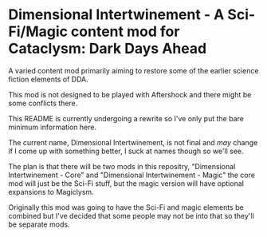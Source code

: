 # Dimensional Intertwinement - A Sci-Fi/Magic content mod for Cataclysm: Dark Days Ahead

A varied content mod primarily aiming to restore some of the earlier science fiction elements of DDA.

This mod is not designed to be played with Aftershock and there might be some conflicts there.

This README is currently undergoing a rewrite so I've only put the bare minimum information here.


The current name, Dimensional Intertwinement, is not final and *may* change if I come up with something better, I suck at names though so we'll see.

The plan is that there will be two mods in this repositry, "Dimensional Intertwinement - Core" and "Dimensional Intertwinement - Magic" the core mod will just be the Sci-Fi stuff, but the magic version will have optional expansions to Magiclysm.

Originally this mod was going to have the Sci-Fi and magic elements be combined but I've decided that some people may not be into that so they'll be separate mods.
